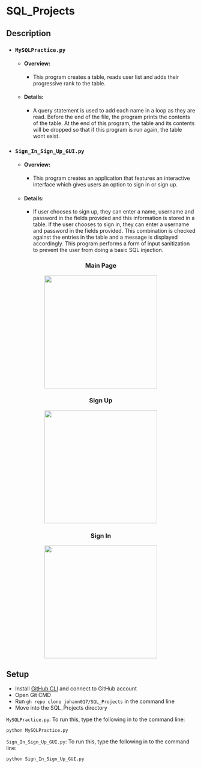 # SQL_Projects

## Description
- ### `MySQLPractice.py`
  - #### Overview: 
    - This program creates a table, reads user list and adds their progressive rank to the table. 
  - #### Details: 
    - A query statement is used to add each name in a loop as they are read. Before the end of the file, the program prints the contents of the table. At the end of this program, the table and its contents will be dropped so that if this program is run again, the table wont exist.

- ### `Sign_In_Sign_Up_GUI.py`
  - #### Overview:
    - This program creates an application that features an interactive interface which gives users an option to sign in or sign up. 
  
  - #### Details:
    - If user chooses to sign up, they can enter a name, username and password in the fields provided and this information is stored in a table. If the user chooses to sign in, they can enter a username and password in the fields provided. This combination is checked against the entries in the table and a message is displayed accordingly. This program performs a form of input sanitization to prevent the user from doing a basic SQL injection.

<h3 align="center">Main Page</h3>
<p align="center">
  <img src="https://user-images.githubusercontent.com/57604319/125364574-994b2300-e327-11eb-9126-1a0655cf2d33.PNG" height = 300 width = 300/>
</p> 
  
<h3 align="center">Sign Up</h3>
<p align="center">
  <img src="https://user-images.githubusercontent.com/57604319/125364677-c0a1f000-e327-11eb-8a85-06d52236c761.PNG" height = 300 width = 300/>
</p>

<h3 align="center">Sign In</h3>
<p align="center">
  <img src="https://user-images.githubusercontent.com/57604319/125364694-c992c180-e327-11eb-824b-1bcec3cdd035.PNG" height = 300 width = 300/>
</p>

## Setup
- Install [GitHub CLI](https://cli.github.com/) and connect to GitHub account
- Open Git CMD
- Run `gh repo clone johann017/SQL_Projects` in the command line
- Move into the SQL_Projects directory

`MySQLPractice.py`:
To run this, type the following in to the command line:
  ```
  python MySQLPractice.py
  ```


`Sign_In_Sign_Up_GUI.py`:
To run this, type the following in to the command line:
  ```
  python Sign_In_Sign_Up_GUI.py
  ```
